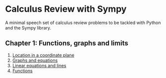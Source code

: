 # Calculus Review with Sympy

A minimal speech set of calculus review problems to be tackled with Python and the Sympy library.

## Chapter 1: Functions, graphs and limits

1. [Location in a coordinate plane](./Functions,%20graphs%20and%20limits/1_location_in_a_coordinate_plane.ipynb)
2. [Graphs and equations](./Functions,%20graphs%20and%20limits/2_graphs_and_equations.ipynb)
3. [Linear equations and lines](./Functions,%20graphs%20and%20limits/3_linear_equations_and_lines.ipynb)
4. [Functions](./Functions,%20graphs%20and%20limits/4_functions.ipynb)
